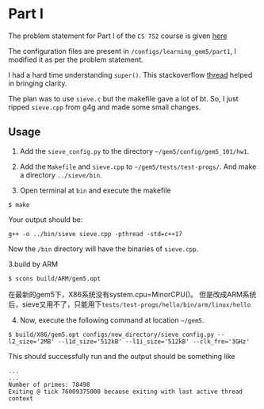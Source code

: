 # Part I

The problem statement for Part I of the `CS 752` course is given [here](http://pages.cs.wisc.edu/~david/courses/cs752/Fall2015/wiki/index.php?n=Main.Homework1)

The configuration files are present in `/configs/learning_gem5/part1`, I modified it as per the problem statement.  

I had a hard time understanding `super()`. This stackoverflow [thread](https://stackoverflow.com/questions/576169/understanding-python-super-with-init-methods) helped in bringing clarity.

The plan was to use `sieve.c` but the makefile gave a lot of bt. So, I just ripped `sieve.cpp` from g4g and made some small changes. 

## Usage

1. Add the `sieve_config.py` to the directory `~/gem5/config/gem5_101/hw1`.

2. Add the `Makefile` and `sieve.cpp` to `~/gem5/tests/test-progs/`. And make  a directory `../sieve/bin`. 

3. Open terminal at `bin` and execute the makefile
```shell
$ make
```
Your output should be: 
```shell
g++ -o ../bin/sieve sieve.cpp -pthread -std=c++17
```
Now the `/bin` directory will have the binaries of `sieve.cpp`.

3.build by ARM
```shell
$ scons build/ARM/gem5.opt
```
在最新的gem5下，X86系统没有system.cpu=MinorCPU()。
但是改成ARM系统后，sieve又用不了，只能用下`tests/test-progs/hello/bin/arm/linux/hello `

4. Now, execute the following command at location `~/gem5`.
```shell
$ build/X86/gem5.opt configs/new_directory/sieve_config.py --l2_size='2MB' --l1d_size='512kB' --l1i_size='512kB' --clk_fre='3GHz'
```
This should successfully run and the output should be something like
```shell
...
...
Number of primes: 78498
Exiting @ tick 76009375000 because exiting with last active thread context
```




